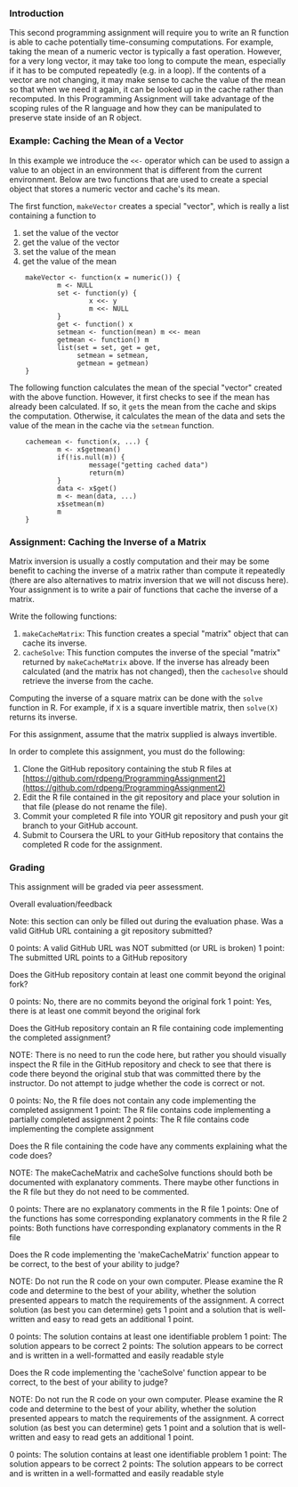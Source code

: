 ### Introduction

This second programming assignment will require you to write an R function is able to cache potentially time-consuming computations. For example, taking the mean of a numeric vector is typically a fast operation. However, for a very long vector, it may take too long to compute the mean, especially if it has to be computed repeatedly (e.g. in a loop). If the contents of a vector are not changing, it may make sense to cache the value of the mean so that when we need it again, it can be looked up in the cache rather than recomputed. In this Programming Assignment will take advantage of the scoping rules of the R language and how they can be manipulated to preserve state inside of an R object.

### Example: Caching the Mean of a Vector

In this example we introduce the `<<-` operator which can be used to assign a value to an object in an environment that is different from the current environment. Below are two functions that are used to create a special object that stores a numeric vector and cache's its mean.

The first function, `makeVector` creates a special "vector", which is really a list containing a function to

1.  set the value of the vector
2.  get the value of the vector
3.  set the value of the mean
4.  get the value of the mean

```{R}
    makeVector <- function(x = numeric()) {
            m <- NULL
            set <- function(y) {
                    x <<- y
                    m <<- NULL
            }
            get <- function() x
            setmean <- function(mean) m <<- mean
            getmean <- function() m
            list(set = set, get = get,
                 setmean = setmean,
                 getmean = getmean)
    }
```

The following function calculates the mean of the special "vector" created with the above function. However, it first checks to see if the mean has already been calculated. If so, it `get`s the mean from the cache and skips the computation. Otherwise, it calculates the mean of the data and sets the value of the mean in the cache via the `setmean` function.

```{R}
    cachemean <- function(x, ...) {
            m <- x$getmean()
            if(!is.null(m)) {
                    message("getting cached data")
                    return(m)
            }
            data <- x$get()
            m <- mean(data, ...)
            x$setmean(m)
            m
    }
```

### Assignment: Caching the Inverse of a Matrix

Matrix inversion is usually a costly computation and their may be some benefit to caching the inverse of a matrix rather than compute it repeatedly (there are also alternatives to matrix inversion that we will not discuss here). Your assignment is to write a pair of functions that cache the inverse of a matrix.

Write the following functions:

1.  `makeCacheMatrix`: This function creates a special "matrix" object that can cache its inverse.
2.  `cacheSolve`: This function computes the inverse of the special "matrix" returned by `makeCacheMatrix` above. If the inverse has already been calculated (and the matrix has not changed), then the  `cachesolve` should retrieve the inverse from the cache.

Computing the inverse of a square matrix can be done with the `solve` function in R. For example, if `X` is a square invertible matrix, then `solve(X)` returns its inverse.

For this assignment, assume that the matrix supplied is always invertible.

In order to complete this assignment, you must do the following:

1.  Clone the GitHub repository containing the stub R files at [https://github.com/rdpeng/ProgrammingAssignment2](https://github.com/rdpeng/ProgrammingAssignment2)
2.  Edit the R file contained in the git repository and place your solution in that file (please do not rename the file).
3.  Commit your completed R file into YOUR git repository and push your git branch to your GitHub account.
4.  Submit to Coursera the URL to your GitHub repository that contains the completed R code for the assignment.

### Grading

This assignment will be graded via peer assessment.

Overall evaluation/feedback

Note: this section can only be filled out during the evaluation phase.
Was a valid GitHub URL containing a git repository submitted?

0 points: A valid GitHub URL was NOT submitted (or URL is broken)
1 point: The submitted URL points to a GitHub repository

Does the GitHub repository contain at least one commit beyond the original fork?

0 points: No, there are no commits beyond the original fork
1 point: Yes, there is at least one commit beyond the original fork

Does the GitHub repository contain an R file containing code implementing the completed assignment? 

NOTE: There is no need to run the code here, but rather you should visually inspect the R file in the GitHub repository and check to see that there is code there beyond the original stub that was committed there by the instructor. Do not attempt to judge whether the code is correct or not.

0 points: No, the R file does not contain any code implementing the completed assignment
1 point: The R file contains code implementing a partially completed assignment
2 points: The R file contains code implementing the complete assignment

Does the R file containing the code have any comments explaining what the code does?

NOTE: The makeCacheMatrix and cacheSolve functions should both be documented with explanatory comments. There maybe other functions in the R file but they do not need to be commented.

0 points: There are no explanatory comments in the R file
1 points: One of the functions has some corresponding explanatory comments in the R file
2 points: Both functions have corresponding explanatory comments in the R file

Does the R code implementing the 'makeCacheMatrix' function appear to be correct, to the best of your ability to judge?

NOTE: Do not run the R code on your own computer. Please examine the R code and determine to the best of your ability, whether the solution presented appears to match the requirements of the assignment. A correct solution (as best you can determine) gets 1 point and a solution that is well-written and easy to read gets an additional 1 point.

0 points: The solution contains at least one identifiable problem
1 point: The solution appears to be correct
2 points: The solution appears to be correct and is written in a well-formatted and easily readable style

Does the R code implementing the 'cacheSolve' function appear to be correct, to the best of your ability to judge?

NOTE: Do not run the R code on your own computer. Please examine the R code and determine to the best of your ability, whether the solution presented appears to match the requirements of the assignment. A correct solution (as best you can determine) gets 1 point and a solution that is well-written and easy to read gets an additional 1 point.

0 points: The solution contains at least one identifiable problem
1 point: The solution appears to be correct
2 points: The solution appears to be correct and is written in a well-formatted and easily readable style

